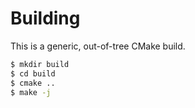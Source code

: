 # Building

This is a generic, out-of-tree CMake build.

```bash
$ mkdir build
$ cd build
$ cmake ..
$ make -j
```
